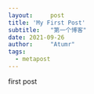 ```yaml
---
layout:     post
title: 'My First Post'
subtitle:   "第一个博客"
date: 2021-09-26
author:     "Atumr"
tags:
  - metapost
---
```


first post
